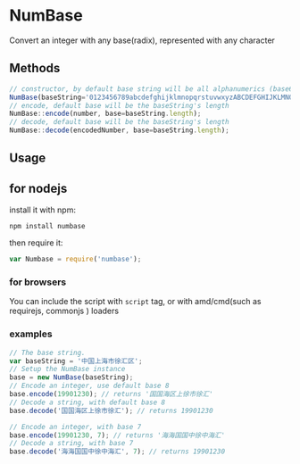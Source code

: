 # NumBase
Convert an integer with any base(radix), represented with any character


## Methods

```js
// constructor, by default base string will be all alphanumerics (base62)
NumBase(baseString='0123456789abcdefghijklmnopqrstuvwxyzABCDEFGHIJKLMNOPQRSTUVWXYZ')
// encode, default base will be the baseString's length
NumBase::encode(number, base=baseString.length);
// decode, default base will be the baseString's length
NumBase::decode(encodedNumber, base=baseString.length);
```

## Usage

## for nodejs
install it with npm:

```
npm install numbase
```

then require it:

```js
var Numbase = require('numbase');
```


### for browsers
You can include the script with `script` tag, or with amd/cmd(such as requirejs, commonjs ) loaders

### examples

```js
// The base string.
var baseString = '中国上海市徐汇区';
// Setup the NumBase instance
base = new NumBase(baseString);
// Encode an integer, use default base 8
base.encode(19901230); // returns '国国海区上徐市徐汇'
// Decode a string, with default base 8
base.decode('国国海区上徐市徐汇'); // returns 19901230

// Encode an integer, with base 7
base.encode(19901230, 7); // returns '海海国国中徐中海汇'
// Decode a string, with base 7
base.decode('海海国国中徐中海汇', 7); // returns 19901230
```
